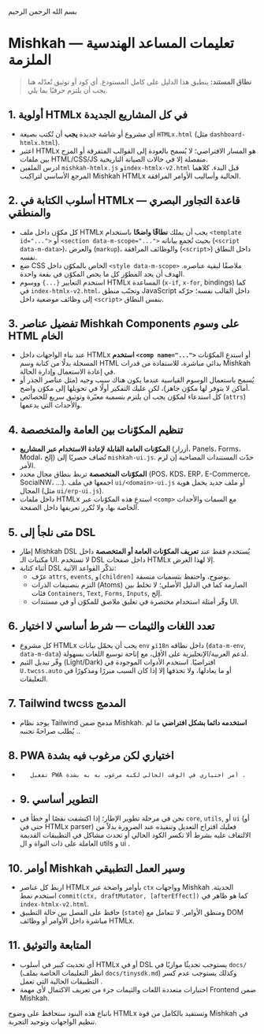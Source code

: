 بسم الله الرحمن الرحيم

# Mishkah — تعليمات المساعد الهندسية الملزمة

> **نطاق المستند:** ينطبق هذا الدليل على كامل المستودع. أي كود أو توثيق تُعدّله هنا يجب أن يلتزم حرفيًا بما يلي.

## 1. أولوية HTMLx في كل المشاريع الجديدة
- أي مشروع أو شاشة جديدة **يجب** أن تُكتب بصيغة `HTMLx.html` (مثل `dashboard-htmlx.html`).
- اعتبر HTMLx هو المسار الافتراضي؛ لا يُسمح بالعودة إلى القوالب المتفرقة أو المزج بين ملفات HTML/CSS/JS منفصلة إلا في حالات الصيانة التاريخية.
- ادرس الملفين `mishkah-htmlx.js` و`index-htmlx-v2.html` قبل البدء. كلاهما المرجع الأساسي لتراكيب Mishkah HTMLx الحالية وأساليب الأوامر المرافقة.

## 2. أسلوب الكتابة في HTMLx — قاعدة التجاور البصري والمنطقي
- كل مكوّن داخل ملف HTMLx يجب أن يملك **نطاقًا واضحًا** باستخدام `<template id="...">` أو `<section data-m-scope="...">` بحيث تُجمع بياناته (`<script data-m-data>`)، والعرض (`markup`)، والوظائف المرافقة (`<script>`) داخل النطاق نفسه.
- ضع CSS الخاص بالمكوّن داخل `<style data-m-scope>` ملاصقًا لبقية عناصره. الهدف أن يجد المطوّر كل ما يخص المكوّن في بقعة واحدة.
- استخدم التعابير `{...}` ووسوم HTMLx المساعدة (`x-if`, `x-for`, bindings) كما في `index-htmlx-v2.html`، وتجنّب منطق JavaScript داخل القالب نفسه؛ حرّكه إلى وظائف موضعية داخل `<script>` بنفس النطاق.

## 3. تفضيل عناصر Mishkah Components على وسوم HTML الخام
- عند بناء الواجهات داخل HTMLx **استخدم `<comp name="...">`** أو استدعِ المكوّنات المسجلة بدلًا من كتابة وسم HTML بدائي مباشرة، للاستفادة من قدرات Mishkah في إعادة الاستعمال وإدارة الحالة.
- يُسمح باستعمال الوسوم القياسية عندما يكون هناك سبب وجيه (مثل عناصر الجذر أو أماكن لا يتوفر لها مكوّن جاهز)، لكن عليك التفكير أولًا في تحويلها إلى مكوّن واضح.
- كل استدعاء لمكوّن يجب أن يلتزم بتسمية معبّرة وتوثيق سريع للخصائص (`attrs`) والأحداث التي يدعمها.

## 4. تنظيم المكوّنات بين العامة والمتخصصة
- **المكوّنات العامة القابلة لإعادة الاستخدام عبر المشاريع** (أزرار، Panels، Forms، Modal، إلخ) تُضاف حصريًا إلى `mishkah-ui.js`. حدّث المستندات المصاحبة إن لزم الأمر.
- **المكوّنات المتخصصة** تربط بنطاق مجال محدد (POS، KDS، ERP، E-Commerce، SocialNW، ...). اجمعها في ملف `ui/<domain>-ui.js` أو ملف جديد يحمل هوية المجال (مثل `ui/erp-ui.js`).
- داخل ملفات HTMLx استدعِ هذه المكوّنات عبر `<comp>` مع السمات والأحداث الخاصة بها، ولا تُكرر تعريفها داخل الصفحة.

## 5. متى نلجأ إلى DSL
- إطار Mishkah DSL يُستخدم فقط عند **تعريف المكوّنات العامة أو المتخصصة** داخل مكتبات الـ UI. لا تستخدم DSL داخل صفحات HTMLx إلا لهذا الغرض.
- أثناء كتابة DSL تذكّر القواعد الآتية:
  - عرّف `attrs`, `events`, و`[children]` بوضوح، واحتفظ بتسميات متسقة.
  - التزم بتصنيفات الذرات (Atoms) الصارمة كما في الدليل الأصلي؛ لا تخلط بين فئات `Containers`, `Text`, `Forms`, `Inputs`, إلخ.
  - وفّر أمثلة استخدام مختصرة في تعليق ملاصق للمكوّن أو في مستندات UI.

## 6. تعدد اللغات والثيمات — شرط أساسي لا اختيار
- كل مشروع HTMLx يجب أن يحمّل بيانات `env` و`i18n` داخل نطاقه (`data-m-env`, `data-m-data`) لدعم العربية/الإنجليزية على الأقل، مع إتاحة توسيع اللغات بسهولة.
- وفّر تبديل الثيم (Light/Dark) افتراضيًا. استخدم الأدوات الموجودة في `U.twcss.auto` أو ما يعادلها، ولا تحذفها إلا إذا كان السبب مبررًا ومذكورًا في التعليقات.

## 7. Tailwind twcss المدمج
- يوجد نظام Tailwind مدمج ضمن Mishkah. **استخدمه دائما بشكل افتراضي** ما لم يُطلب صراحةً تجنبه ..

## 8. PWA اختياري لكن مرغوب فيه بشدة

-        تفعيل PWA أمر اختياري في الوقت الحالي لكنه مرغوب به به بشدة .
-  ## 9.  التطوير أساسي

- نحن في مرحلة تطوير الإطار؛ إذا اكتشفت نقصًا أو خطأ في `core`, `utils`, أو `ui` (أو حتى في HTMLx parser) فعليك اقتراح التعديل وتنفيذه عند الضرورة بدلاً من الالتفاف عليه بشرط ألا تكسر الكود الحالي أو تحدث مشاكل في التطبيقات القديمة العاملة على ذات النواة و ال utils و ui .

## 10. أوامر Mishkah وسير العمل التطبيقي
- اربط كل عناصر HTMLx بأوامر واضحة عبر `ctx` وواجهات Mishkah الحديثة. استخدم نمط `commit(ctx, draftMutator, [afterEffect])` كما هو ظاهر في `index-htmlx-v2.html`.
- حافظ على الفصل بين حالة التطبيق (`state`) ومنطق الأوامر. لا تتعامل مع DOM مباشرة داخل الأوامر أو وظائف HTMLx.

## 11. المتابعة والتوثيق
-   أي تحديث كبير في أسلوب HTMLx أو في DSL يستوجب تحديثًا موازيًا في `docs/` (انظر التعليمات الخاصة بملف `docs/tinysdk.md`) وكذلك يستوجب عدم كسر التطبيقات الحالية التي تعمل .
- اختبارات متعددة اللغات والثيمات جزء من تعريف الاكتمال لأي مهمة Frontend ضمن Mishkah.

باتباع هذه البنود ستحافظ على وضوح HTMLx وتستفيد بالكامل من قوة Mishkah في تنظيم الواجهات وتوحيد التجربة.
